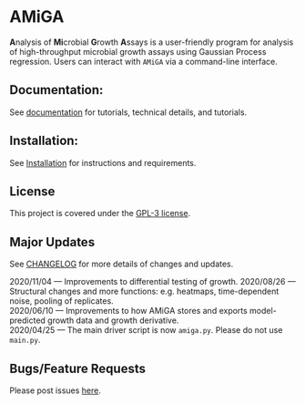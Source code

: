 # AMiGA

**A**nalysis of **Mi**crobial **G**rowth **A**ssays is a user-friendly program for analysis of high-throughput microbial growth assays using Gaussian Process regression. Users can interact with `AMiGA` via a command-line interface.

## Documentation:

See [documentation](https://firasmidani.github.io/amiga) for tutorials, technical details, and tutorials.

## Installation:

See [Installation](https://firasmidani.github.io/amiga/doc/installation.html) for instructions and requirements.

## License

This project is covered under the [GPL-3 license](https://www.gnu.org/licenses/gpl-3.0.en.html).

## Major Updates

See [CHANGELOG](https://github.com/firasmidani/amiga/CHANGELOG.md) for more details of changes and updates. 

2020/11/04 &mdash; Improvements to differential testing of growth.
2020/08/26 &mdash; Structural changes and more functions: e.g. heatmaps, time-dependent noise, pooling of replicates.  
2020/06/10 &mdash; Improvements to how AMiGA stores and exports model-predicted growth data and growth derivative.  
2020/04/25 &mdash; The main driver script is now `amiga.py`. Please do not use `main.py`.

## Bugs/Feature Requests

Please post issues [here](https://github.com/firasmidani/amiga/issues).
